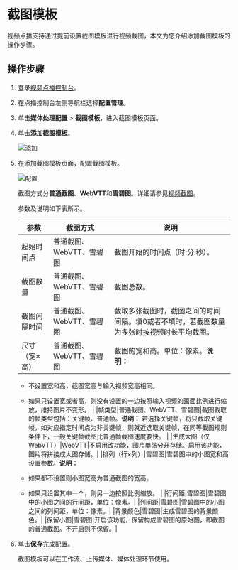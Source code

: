 # 截图模板

视频点播支持通过提前设置截图模板进行视频截图，本文为您介绍添加截图模板的操作步骤。

## 操作步骤

1.  登录[视频点播控制台](https://vod.console.aliyun.com/)。

2.  在点播控制台左侧导航栏选择**配置管理**。

3.  单击**媒体处理配置** \> **截图模板**，进入截图模板页面。

4.  单击**添加截图模板**。

    ![添加](https://static-aliyun-doc.oss-accelerate.aliyuncs.com/assets/img/zh-CN/8810106061/p182736.png)

5.  在添加截图模板页面，配置截图模板。

    ![配置](https://static-aliyun-doc.oss-accelerate.aliyuncs.com/assets/img/zh-CN/7073855061/p182746.png)

    截图方式分**普通截图**、**WebVTT**和**雪碧图**。详细请参见[视频截图](/intl.zh-CN/开发指南/媒体处理/视频截图.md)。

    参数及说明如下表所示。

    |参数|截图方式|说明|
    |--|----|--|
    |起始时间点|普通截图、WebVTT、雪碧图|截图开始的时间点（时:分:秒）。|
    |截图数量|普通截图、WebVTT、雪碧图|截图总数。|
    |截图间隔时间|普通截图、WebVTT、雪碧图|截取多张截图时，截图之间的时间间隔。填0或者不填时，若截图数量为多张时按视频时长平均截图。|
    |尺寸（宽×高）|普通截图、WebVTT、雪碧图|截图的宽和高。单位：像素。**说明：**

    -   不设置宽和高，截图宽高与输入视频宽高相同。
    -   如果只设置宽或者高，则没有设置的一边按照输入视频的画面比例进行缩放，维持图片不变形。 |
    |帧类型|普通截图、WebVTT、雪碧图|截图截取的帧类型包括：关键帧、普通帧。**说明：** 若选择关键帧，将只截取关键帧，如对应指定时间点为非关键帧，则就近选取关键帧，在同等截图规则条件下，一般关键帧截图比普通帧截图速度要快。 |
    |生成大图（仅WebVTT）|WebVTT|不启用改功能，图片单张分开存储。启用该功能，图片将拼接成大图存储。|
    |排列（行×列）|雪碧图|雪碧图中的小图宽和高设置参数。**说明：**

    -   如果都不设置则小图宽高为普通截图的宽高。
    -   如果只设置其中一个，则另一边按照比例缩放。 |
    |行间距|雪碧图|雪碧图中的小图之间的行间距，单位：像素。|
    |列间距|雪碧图|雪碧图中的小图之间的列间距，单位：像素。|
    |背景颜色|雪碧图|生成雪碧图的背景颜色。|
    |保留小图|雪碧图|开启该功能，保留构成雪碧图的原始图，即截图的普通截图。不开启则不保留。|

6.  单击**保存**完成配置。

    截图模板可以在工作流、上传媒体、媒体处理环节使用。


